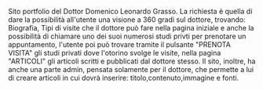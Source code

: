Sito portfolio del Dottor Domenico Leonardo Grasso. La richiesta è quella di dare la possibilità all'utente una visione a 360 gradi sul dottore, trovando: Biografia, Tipi di visite che il dottore può fare nella pagina iniziale e anche la possibilità di chiamare uno dei suoi numerosi studi privti per prenotare un appuntamento, l'utente poi può trovare tramite il pulsante "PRENOTA VISITA" gli studi privati dove l'otorino svolge le visite, nella pagina "ARTICOLI" gli articoli scritti e pubblicati dal dottore stesso.
Il sito, inoltre, ha anche una parte admin, pensata solamente per il dottore, che permette a lui di creare articoli in cui dovrà inserire: titolo,contenuto,immagine e fonti.
